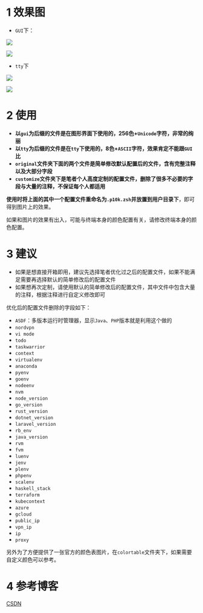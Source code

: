 # 1 效果图

- `GUI`下：

![](https://img-blog.csdnimg.cn/20201025101325276.png)

![](https://img-blog.csdnimg.cn/20201025184301309.png)

- `tty`下

![](https://img-blog.csdnimg.cn/20201025101325221.png)

![](https://img-blog.csdnimg.cn/20201025190837795.png)

# 2 使用

- **以`gui`为后缀的文件是在图形界面下使用的，256色+`Unicode`字符，非常的绚丽**
- **以`tty`为后缀的文件是在`tty`下使用的，8色+`ASCII`字符，效果肯定不能跟`GUI`比**
- **`original`文件夹下面的两个文件是简单修改默认配置后的文件，含有完整注释以及大部分字段**
- **`customize`文件夹下是笔者个人高度定制的配置文件，删除了很多不必要的字段与大量的注释，不保证每个人都适用**

**使用时将上面的其中一个配置文件重命名为`.p10k.zsh`并放置到用户目录下**，即可得到图片上的效果。

如果和图片的效果有出入，可能与终端本身的颜色配置有关，请修改终端本身的颜色配置。

# 3 建议

- 如果是想直接开箱即用，建议先选择笔者优化过之后的配置文件，如果不能满足需要再选择默认的简单修改后的配置文件
- 如果想再次定制，请使用默认的简单修改后的配置文件，其中文件中包含大量的注释，根据注释进行自定义修改即可

优化后的配置文件删除的字段如下：

- `ASDF`：多版本运行时管理器，显示`Java`、`PHP`版本就是利用这个做的
- `nordvpn`
- `vi mode`
- `todo`
- `taskwarrior`
- `context`
- `virtualenv`
- `anaconda`
- `pyenv`
- `goenv`
- `nodeenv`
- `nvm`
- `node_version`
- `go_version`
- `rust_version`
- `dotnet_version`
- `laravel_version`
- `rb_env`
- `java_version`
- `rvm`
- `fvm`
- `luenv`
- `jenv`
- `plenv`
- `phpenv`
- `scalenv`
- `haskell_stack`
- `terraform`
- `kubecontext`
- `azure`
- `gcloud`
- `public_ip`
- `vpn_ip`
- `ip`
- `proxy`

另外为了方便提供了一张官方的颜色表图片，在`colortable`文件夹下，如果需要自定义颜色可以参考。

# 4 参考博客

[CSDN](https://blog.csdn.net/qq_27525611/article/details/109260917)
